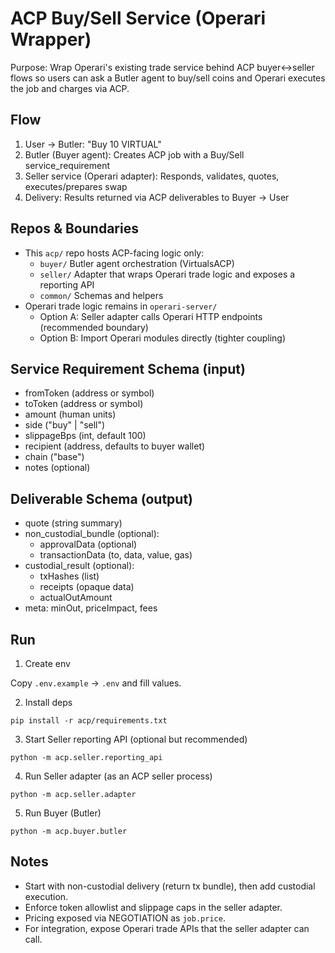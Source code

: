 # ACP Buy/Sell Service (Operari Wrapper)

Purpose: Wrap Operari's existing trade service behind ACP buyer↔seller flows so users can ask a Butler agent to buy/sell coins and Operari executes the job and charges via ACP.

## Flow

1. User → Butler: "Buy 10 VIRTUAL"
2. Butler (Buyer agent): Creates ACP job with a Buy/Sell service_requirement
3. Seller service (Operari adapter): Responds, validates, quotes, executes/prepares swap
4. Delivery: Results returned via ACP deliverables to Buyer → User

## Repos & Boundaries

- This `acp/` repo hosts ACP-facing logic only:
  - `buyer/` Butler agent orchestration (VirtualsACP)
  - `seller/` Adapter that wraps Operari trade logic and exposes a reporting API
  - `common/` Schemas and helpers
- Operari trade logic remains in `operari-server/`
  - Option A: Seller adapter calls Operari HTTP endpoints (recommended boundary)
  - Option B: Import Operari modules directly (tighter coupling)

## Service Requirement Schema (input)

- fromToken (address or symbol)
- toToken (address or symbol)
- amount (human units)
- side ("buy" | "sell")
- slippageBps (int, default 100)
- recipient (address, defaults to buyer wallet)
- chain ("base")
- notes (optional)

## Deliverable Schema (output)

- quote (string summary)
- non_custodial_bundle (optional):
  - approvalData (optional)
  - transactionData (to, data, value, gas)
- custodial_result (optional):
  - txHashes (list)
  - receipts (opaque data)
  - actualOutAmount
- meta: minOut, priceImpact, fees

## Run

1) Create env

Copy `.env.example` → `.env` and fill values.

2) Install deps

```
pip install -r acp/requirements.txt
```

3) Start Seller reporting API (optional but recommended)

```
python -m acp.seller.reporting_api
```

4) Run Seller adapter (as an ACP seller process)

```
python -m acp.seller.adapter
```

5) Run Buyer (Butler)

```
python -m acp.buyer.butler
```

## Notes

- Start with non-custodial delivery (return tx bundle), then add custodial execution.
- Enforce token allowlist and slippage caps in the seller adapter.
- Pricing exposed via NEGOTIATION as `job.price`.
- For integration, expose Operari trade APIs that the seller adapter can call.
